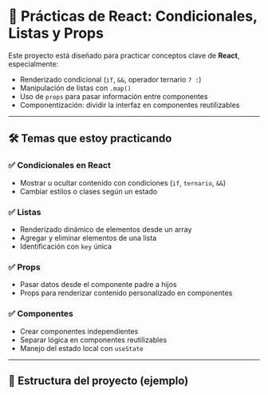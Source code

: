 # 🧠 Prácticas de React: Condicionales, Listas y Props

Este proyecto está diseñado para practicar conceptos clave de **React**, especialmente:

-   Renderizado condicional (`if`, `&&`, operador ternario `? :`)
-   Manipulación de listas con `.map()`
-   Uso de `props` para pasar información entre componentes
-   Componentización: dividir la interfaz en componentes reutilizables

---

## 🛠️ Temas que estoy practicando

### ✅ Condicionales en React

-   Mostrar u ocultar contenido con condiciones (`if`, `ternario`, `&&`)
-   Cambiar estilos o clases según un estado

### ✅ Listas

-   Renderizado dinámico de elementos desde un array
-   Agregar y eliminar elementos de una lista
-   Identificación con `key` única

### ✅ Props

-   Pasar datos desde el componente padre a hijos
-   Props para renderizar contenido personalizado en componentes

### ✅ Componentes

-   Crear componentes independientes
-   Separar lógica en componentes reutilizables
-   Manejo del estado local con `useState`

---

## 📁 Estructura del proyecto (ejemplo)
